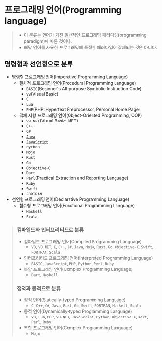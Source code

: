 # 프로그래밍 언어(Programming language)

> - 이 분류는 언어가 가진 일반적인 프로그래밍 패러다임(programming paradigm)에 따른 것이다.
> - 해당 언어를 사용한 프로그래밍에 특정한 패러다임이 강제되는 것은 아니다.

## 명령형과 선언형으로 분류

- 명령형 프로그래밍 언어(Imperative Programming Language)
  - 절차적 프로그래밍 언어(Procedural Programming Language)
    - `BASIC`(Beginner's All-purpose Symbolic Instruction Code)
    - `VB`(Visual Basic)
    - `C`
    - `Lua`
    - `PHP`(PHP: Hypertext Preprocessor, Personal Home Page)
  - 객체 지향 프로그래밍 언어(Object-Oriented Programming, OOP)
    - `VB.NET`(Visual Basic .NET)
    - `C++`
    - `C#`
    - [`Java`](./programming_language/java.md)
    - [`JavaScript`](./programming_language/javascript.md)
    - `Python`
    - `Mojo`
    - `Rust`
    - `Go`
    - `Objective-C`
    - `Dart`
    - `Perl`(Practical Extraction and Reporting Language)
    - `Ruby`
    - `Swift`
    - `FORTRAN`
- 선언형 프로그래밍 언어(Declarative Programming Language)
  - 함수형 프로그래밍 언어(Functional Programming Language)
    - `Haskell`
    - `Scala`

> ### 컴파일드와 인터프리티드로 분류
>
> - 컴파일드 프로그래밍 언어(Compiled Programming Language)
>   - `VB`, `VB.NET`, `C`, `C++`, `C#`, `Java`, `Mojo`, `Rust`, `Go`, `Objective-C`, `Swift`, `FORTRAN`, `Scala`
> - 인터프리티드 프로그래밍 언어(Interpreted Programming Language)
>   - `BASIC`, `JavaScript`, `PHP`, `Python`, `Perl`, `Ruby`
> - 복합 프로그래밍 언어(Complex Programming Language)
>   - `Dart`, `Haskell`
>
> ### 정적과 동적으로 분류
>
> - 정적 언어(Statically-typed Programming Language)
>   - `C`, `C++`, `C#`, `Java`, `Rust`, `Go`, `Swift`, `FORTRAN`, `Haskell`, `Scala`
> - 동적 언어(Dynamically-typed Programming Language)
>   - `VB`, `Lua`, `PHP`, `VB.NET`, `JavaScript`, `Python`, `Objective-C`, `Dart`, `Perl`, `Ruby`
> - 복합 프로그래밍 언어(Complex Programming Language)
>   - `Mojo`

<!-- TODO 강타입, 약타입 구분 -->
